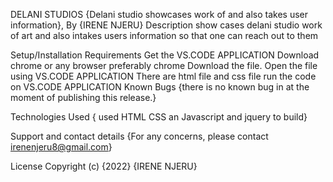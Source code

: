 
DELANI STUDIOS
{Delani studio showcases work of and also takes user information}, 
By {IRENE NJERU}
Description
show cases delani studio work of art and also intakes users information so that one can reach out to them

Setup/Installation Requirements
Get the VS.CODE APPLICATION
Download chrome or any browser preferably chrome
Download the file.
Open the file using VS.CODE APPLICATION
There are html file and css file
run the code on VS.CODE APPLICATION
Known Bugs
{there is no known bug in at the moment of publishing this release.}

Technologies Used
{ used HTML CSS an Javascript and jquery to build}

Support and contact details
{For any concerns, please contact irenenjeru8@gmail.com}

License
Copyright (c) {2022} {IRENE NJERU}
